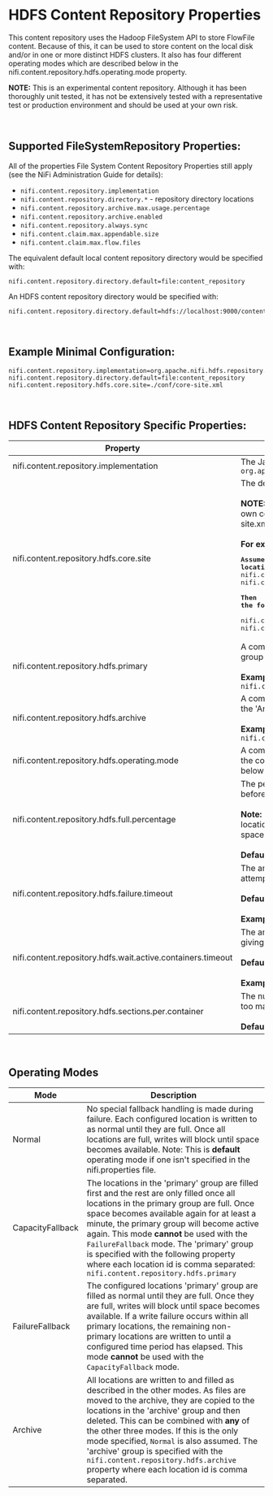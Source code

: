 HDFS Content Repository Properties
===================================

This content repository uses the Hadoop FileSystem API to store FlowFile content. Because of this, it can be used to store content on the local disk and/or in one or more distinct HDFS clusters. It also has four different operating modes which are described below in the nifi.content.repository.hdfs.operating.mode property.

**NOTE:** This is an experimental content repository. Although it has been thoroughly unit tested, it has not be extensively tested with a representative test or production environment and should be used at your own risk.


<br/>

Supported FileSystemRepository Properties:
----------------------------------------------

All of the properties File System Content Repository Properties still apply (see the NiFi Administration Guide for details):

- `nifi.content.repository.implementation`
- `nifi.content.repository.directory.*` - repository directory locations
- `nifi.content.repository.archive.max.usage.percentage`
- `nifi.content.repository.archive.enabled`
- `nifi.content.repository.always.sync`
- `nifi.content.claim.max.appendable.size`
- `nifi.content.claim.max.flow.files`

The equivalent default local content repository directory would be specified with:

    nifi.content.repository.directory.default=file:content_repository

An HDFS content repository directory would be specified with:

    nifi.content.repository.directory.default=hdfs://localhost:9000/content_repository


<br/>

Example Minimal Configuration:
----------------------------------------------

    nifi.content.repository.implementation=org.apache.nifi.hdfs.repository.HdfsContentRepository
    nifi.content.repository.directory.default=file:content_repository
    nifi.content.repository.hdfs.core.site=./conf/core-site.xml


<br/>

HDFS Content Repository Specific Properties:
--------------------------------------------------

| Property | Description |
|----------|-------------|
| nifi.content.repository.implementation | The Java class name of the content repository. It must be: <br/> `org.apache.nifi.hdfs.repository.HdfsContentRepository` |
| nifi.content.repository.hdfs.core.site | The default Hadoop core-site.xml file to configure file systems with. <br/><br/>**NOTE:** This isn't actually required as long as each location specifies its own core-site.xml, however each directory is required to have a core-site.xml defined either with this property, or as described below. <br/><br/>**For example:**<br/><pre>**Assume the following two locations:**<br/>nifi.content.repository.directory.default1=uri://path/to/dir1</br>nifi.content.repository.directory.default2=uri://path/to/dir2<br/><br/>**Then the following two properties may also be provided:** <br/>nifi.content.repository.hdfs.core.site.default1=/path/to/core-site-1.xml<br/>nifi.content.repository.hdfs.core.site.default2=/path/to/core-site-2.xml</pre>|
| nifi.content.repository.hdfs.primary | A comma separated list of location names to treat as the primary storage group for the `CapacityFallback` and `FailureFallback` operating modes. <br/><br/>**Example:** <br/> `nifi.content.repository.hdfs.primary=disk1,disk2,disk3` |
| nifi.content.repository.hdfs.archive | A comma separated list of location names to store archived content in. See the 'Archive' operating mode below. <br/><br/>**Example:**<br/> `nifi.content.repository.hdfs.archive=archive1,archive2,archive3` |
| nifi.content.repository.hdfs.operating.mode | A comma separated list of operating modes that governs the behavior of the content repository. **Default:** `Normal`. See the 'Operating Modes' section below for possible values. |
| nifi.content.repository.hdfs.full.percentage | The percentage (`##%`) of a location's capacity that must be occupied before treating the location as 'full'. <br/><br/>**Note:** Once a location is full, all writes will stop for that location. If all locations are full and there is no fallback, claim creation will stop until space becomes available. <br/><br/>**Default:** `95%` |
| nifi.content.repository.hdfs.failure.timeout | The amount of time to wait when a failure occurs for a location before attempting to use that location again for writing. <br/><br/>**Default:** *disabled*. <br/><br/>**Example:** `1 minute` |
| nifi.content.repository.hdfs.wait.active.containers.timeout | The amount of time to wait for an active location to be available before giving up and throwing an exception. <br/><br/>**Default:** *indefinite*. <br/><br/>**Example:** `5 minutes` |
| nifi.content.repository.hdfs.sections.per.container | The number of subdirectories per location. This is primarily used to avoid too many content claim files within a single directory. <br/><br/>**Default:** `1024` |

<br/>

Operating Modes
----------------

| Mode | Description |
|------|-------------|
| Normal | No special fallback handling is made during failure. Each configured location is written to as normal until they are full. Once all locations are full, writes will block until space becomes available. Note: This is **default** operating mode if one isn't specified in the nifi.properties file. |
| CapacityFallback | The locations in the 'primary' group are filled first and the rest are only filled once all locations in the primary group are full. Once space becomes available again for at least a minute, the primary group will become active again. This mode **cannot** be used with the `FailureFallback` mode. The 'primary' group is specified with the following property where each location id is comma separated: `nifi.content.repository.hdfs.primary` |
| FailureFallback | The configured locations 'primary' group are filled as normal until they are full. Once they are full, writes will block until space becomes available. If a write failure occurs within all primary locations, the remaining non-primary locations are written to until a configured time period has elapsed. This mode **cannot** be used with the `CapacityFallback` mode. |
| Archive | All locations are written to and filled as described in the other modes. As files are moved to the archive, they are copied to the locations in the 'archive' group and then deleted. This can be combined with **any** of the other three modes. If this is the only mode specified, `Normal` is also assumed. The 'archive' group is specified with the `nifi.content.repository.hdfs.archive` property where each location id is comma separated. |